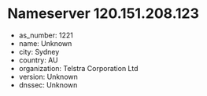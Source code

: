 # Nameserver 120.151.208.123

* as_number: 1221
* name: Unknown
* city: Sydney
* country: AU
* organization: Telstra Corporation Ltd
* version: Unknown
* dnssec: Unknown
